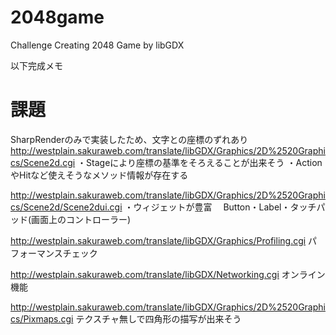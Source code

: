 # 2048game
Challenge Creating 2048 Game by libGDX

以下完成メモ
# 課題
SharpRenderのみで実装したため、文字との座標のずれあり
http://westplain.sakuraweb.com/translate/libGDX/Graphics/2D%2520Graphics/Scene2d.cgi
・Stageにより座標の基準をそろえることが出来そう
・ActionやHitなど使えそうなメソッド情報が存在する

http://westplain.sakuraweb.com/translate/libGDX/Graphics/2D%2520Graphics/Scene2d/Scene2dui.cgi
・ウィジェットが豊富
　Button・Label・タッチパッド(画面上のコントローラー)
 
 http://westplain.sakuraweb.com/translate/libGDX/Graphics/Profiling.cgi
パフォーマンスチェック

http://westplain.sakuraweb.com/translate/libGDX/Networking.cgi
オンライン機能

http://westplain.sakuraweb.com/translate/libGDX/Graphics/2D%2520Graphics/Pixmaps.cgi
テクスチャ無しで四角形の描写が出来そう

